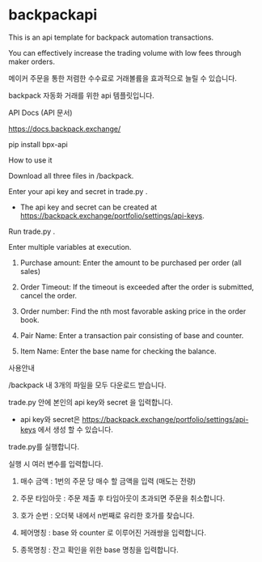 # backpackapi
This is an api template for backpack automation transactions.

You can effectively increase the trading volume with low fees through maker orders.

메이커 주문을 통한 저렴한 수수료로 거래볼륨을 효과적으로 늘릴 수 있습니다.

backpack 자동화 거래를 위한 api 템플릿입니다.



API Docs (API 문서)

https://docs.backpack.exchange/

pip install bpx-api


How to use it

Download all three files in /backpack.

Enter your api key and secret in trade.py .

* The api key and secret can be created at https://backpack.exchange/portfolio/settings/api-keys.



Run trade.py .

Enter multiple variables at execution.

1. Purchase amount: Enter the amount to be purchased per order (all sales)

2. Order Timeout: If the timeout is exceeded after the order is submitted, cancel the order.

3. Order number: Find the nth most favorable asking price in the order book.

4. Pair Name: Enter a transaction pair consisting of base and counter.

5. Item Name: Enter the base name for checking the balance.

사용안내

/backpack 내 3개의 파일을 모두 다운로드 받습니다.

trade.py 안에 본인의 api key와 secret 을 입력합니다.

* api key와 secret은 https://backpack.exchange/portfolio/settings/api-keys 에서 생성 할 수 있습니다.



trade.py를 실행합니다.

실행 시 여러 변수를 입력합니다.

1. 매수 금액 : 1번의 주문 당 매수 할 금액을 입력 (매도는 전량)

2. 주문 타임아웃 : 주문 제출 후 타임아웃이 초과되면 주문을 취소합니다.

3. 호가 순번 : 오더북 내에서 n번째로 유리한 호가를 찾습니다.

4. 페어명칭 : base 와 counter 로 이루어진 거래쌍을 입력합니다.

5. 종목명칭 : 잔고 확인을 위한 base 명칭을 입력합니다.

